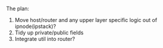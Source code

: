 The plan:

1. Move host/router and any upper layer specific logic out of ipnode(ipstack)?
2. Tidy up private/public fields
3. Integrate util into router?

